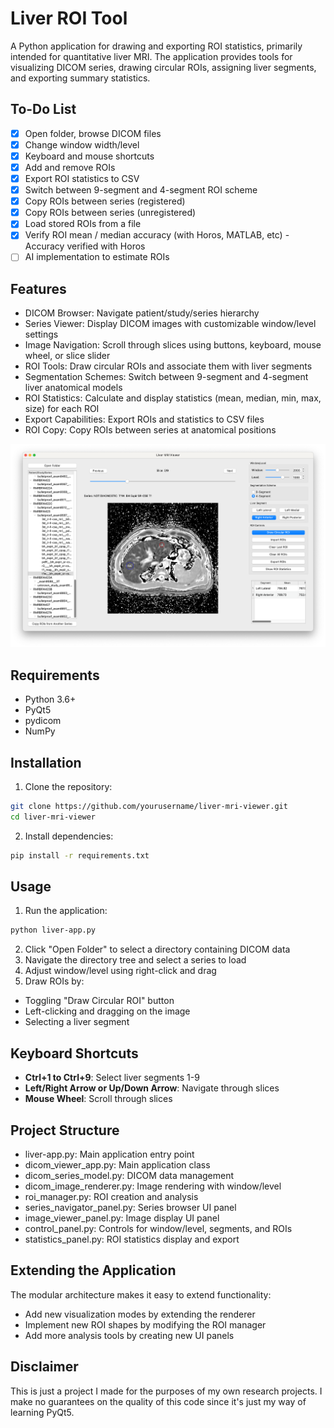 # Liver ROI Tool
A Python application for drawing and exporting ROI statistics, primarily intended for quantitative liver MRI. The application provides tools for visualizing DICOM series, drawing circular ROIs, assigning liver segments, and exporting summary statistics.

## To-Do List
- [x] Open folder, browse DICOM files
- [x] Change window width/level
- [x] Keyboard and mouse shortcuts
- [x] Add and remove ROIs
- [x] Export ROI statistics to CSV
- [x] Switch between 9-segment and 4-segment ROI scheme
- [x] Copy ROIs between series (registered)
- [x] Copy ROIs between series (unregistered)
- [x] Load stored ROIs from a file
- [X] Verify ROI mean / median accuracy (with Horos, MATLAB, etc)
        - Accuracy verified with Horos
- [ ] AI implementation to estimate ROIs

## Features
- DICOM Browser: Navigate patient/study/series hierarchy
- Series Viewer: Display DICOM images with customizable window/level settings
- Image Navigation: Scroll through slices using buttons, keyboard, mouse wheel, or slice slider
- ROI Tools: Draw circular ROIs and associate them with liver segments
- Segmentation Schemes: Switch between 9-segment and 4-segment liver anatomical models
- ROI Statistics: Calculate and display statistics (mean, median, min, max, size) for each ROI
- Export Capabilities: Export ROIs and statistics to CSV files
- ROI Copy: Copy ROIs between series at anatomical positions

![Screenshot showing the app interface.](images/screenshot.png)

## Requirements
- Python 3.6+
- PyQt5
- pydicom
- NumPy

## Installation
1. Clone the repository:
```bash
git clone https://github.com/yourusername/liver-mri-viewer.git
cd liver-mri-viewer
```
2. Install dependencies:
```bash
pip install -r requirements.txt
```

## Usage
1. Run the application:
```bash
python liver-app.py
```
2. Click "Open Folder" to select a directory containing DICOM data
3. Navigate the directory tree and select a series to load
4. Adjust window/level using right-click and drag
5. Draw ROIs by:
- Toggling "Draw Circular ROI" button
- Left-clicking and dragging on the image
- Selecting a liver segment

## Keyboard Shortcuts
- **Ctrl+1 to Ctrl+9**: Select liver segments 1-9
- **Left/Right Arrow or Up/Down Arrow**: Navigate through slices
- **Mouse Wheel**: Scroll through slices

## Project Structure
- liver-app.py: Main application entry point
- dicom_viewer_app.py: Main application class
- dicom_series_model.py: DICOM data management
- dicom_image_renderer.py: Image rendering with window/level
- roi_manager.py: ROI creation and analysis
- series_navigator_panel.py: Series browser UI panel
- image_viewer_panel.py: Image display UI panel
- control_panel.py: Controls for window/level, segments, and ROIs
- statistics_panel.py: ROI statistics display and export

## Extending the Application
The modular architecture makes it easy to extend functionality:
- Add new visualization modes by extending the renderer
- Implement new ROI shapes by modifying the ROI manager
- Add more analysis tools by creating new UI panels

## Disclaimer
This is just a project I made for the purposes of my own research projects. I make no guarantees on the quality of this code since it's just my way of learning PyQt5.